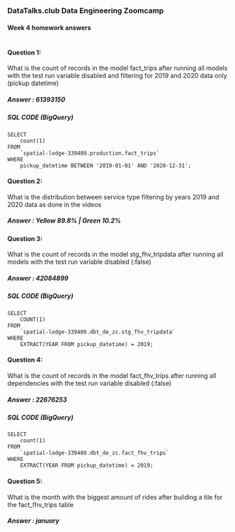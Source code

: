 ### DataTalks.club Data Engineering Zoomcamp

#### Week 4 homework answers

#

#### Question 1:

What is the count of records in the model fact_trips after running all models with the test run variable disabled and filtering for 2019 and 2020 data only (pickup datetime)

##### Answer : 61393150
##### SQL CODE (BigQuery)

	SELECT 
		count(1) 
	FROM 
		`spatial-lodge-339409.production.fact_trips` 
	WHERE 
		pickup_datetime BETWEEN '2019-01-01' AND '2020-12-31';
		
#### Question 2:

What is the distribution between service type filtering by years 2019 and 2020 data as done in the videos

##### Answer : Yellow 89.8% | Green 10.2%

#### Question 3:

What is the count of records in the model stg_fhv_tripdata after running all models with the test run variable disabled (:false)

##### Answer : 42084899

##### SQL CODE (BigQuery)

	SELECT 
		COUNT(1) 
	FROM 
		`spatial-lodge-339409.dbt_de_zc.stg_fhv_tripdata` 
	WHERE 
		EXTRACT(YEAR FROM pickup_datetime) = 2019;
		
#### Question 4:

What is the count of records in the model fact_fhv_trips after running all dependencies with the test run variable disabled (:false)

##### Answer : 22676253

##### SQL CODE (BigQuery)

	SELECT 
		count(1) 
	FROM 
		`spatial-lodge-339409.dbt_de_zc.fact_fhv_trips` 
	WHERE 
		EXTRACT(YEAR FROM pickup_datetime) = 2019;
		
#### Question 5:

What is the month with the biggest amount of rides after building a tile for the fact_fhv_trips table

##### Answer : january